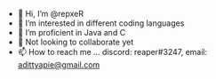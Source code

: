- 👋 Hi, I’m @repxeR
- 👀 I’m interested in different coding languages
- 🌱 I’m proficient in Java and C
- 💞️ Not looking to collaborate yet 
- 📫 How to reach me ... discord: reaper#3247, email: adittyapie@gmail.com

<!---
repxeR/repxeR is a ✨ special ✨ repository because its `README.md` (this file) appears on your GitHub profile.
You can click the Preview link to take a look at your changes.
--->
